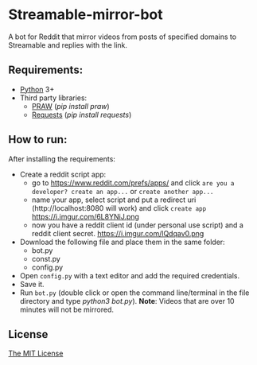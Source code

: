 # Streamable-mirror-bot
A bot for Reddit that mirror videos from posts of specified domains to Streamable and replies with the link.
## Requirements:
- [Python](https://www.python.org/) 3+
- Third party libraries:
  - [PRAW](https://praw.readthedocs.io/en/latest/getting_started/installation.html) (*pip install praw*)
  - [Requests](http://docs.python-requests.org/en/master/) (*pip install requests*)
## How to run:
  After installing the requirements:
  - Create a reddit script app:
    - go to https://www.reddit.com/prefs/apps/ and click `are you a developer? create an app...` or `create another app...`
    - name your app, select script and put a redirect uri (http://localhost:8080 will work) and click `create app` https://i.imgur.com/6L8YNiJ.png
    - now you have a reddit client id (under personal use script) and a reddit client secret. https://i.imgur.com/lQdqav0.png
  - Download the following file and place them in the same folder:
    - bot.py
    - const.py
    - config.py
  - Open `config.py` with a text editor and add the required credentials.
  - Save it.
  - Run `bot.py` (double click or open the command line/terminal in the file directory and type *python3 bot.py*).
**Note**: Videos that are over 10 minutes will not be mirrored.
## License
  [The MIT License](https://opensource.org/licenses/MIT)
